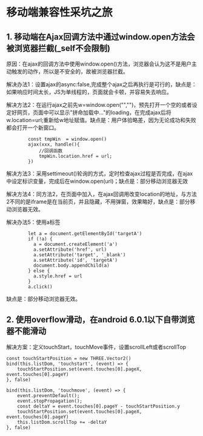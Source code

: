 # 移动端兼容性采坑之旅
## 1. 移动端在Ajax回调方法中通过window.open方法会被浏览器拦截(_self不会限制)
原因：在ajax的回调方法中使用window.open()方法，浏览器会认为这不是用户主动触发的动作，所以是不安全的，故被浏览器拦截。

解决办法1：设置ajax的async:false,完成整个ajax之后再执行是可行的，缺点是：如果响应时间太长，JS为单线程的，页面就会卡顿，并容易失去响应。


解决方法2：在运行ajax之前先w=window.open("","")，预先打开一个空的或者设定好网页，页面中可以显示"拼命加载中..."的loading，在完成ajax后将w.location=url;重新给w地址赋值。缺点是：用户体验略差，因为无论成功和失败都会打开一个新窗口。

```
        const tmpWin  = window.open()
        ajax(xxx, handle(){ 
            //回调函数
            tmpWin.location.href = url;
        })
```

解决方法3：采用settimeout()轮询的方式，定时检查ajax过程是否完成，在ajax中设定标识变量，完成后在window.open(url)；缺点是：部分移动浏览器无效

解决方法4：同方法2，在页面中加入<iframe name="fakeframe" style="display:none;" ></iframe>，在ajax回调用改变location的地址，与方法2不同的是iframe是在当前页，并且隐藏，不用弹窗，效果略好，缺点是：部分移动浏览器无效。

解决办法5：使用a标签

```
        let a = document.getElementById('targetA')
        if (!a) {
          a = document.createElement('a')
          a.setAttribute('href', url)
          a.setAttribute('target', '_blank')
          a.setAttribute('id', 'targetA')
          document.body.appendChild(a)
        } else {
          a.style.href = url
        }
        a.click()
```
缺点是：部分移动浏览器无效。

## 2. 使用overflow滑动，在android 6.0.1以下自带浏览器不能滑动
解决方案：定义touchStart，touchMove事件，设置scrollLeft或者scrollTop

```
const touchStartPosition = new THREE.Vector2()
bind(this.listDom, 'touchstart', (event) => {
    touchStartPosition.set(event.touches[0].pageX, event.touches[0].pageY)
}, false)

bind(this.listDom, 'touchmove', (event) => {
    event.preventDefault();
    event.stopPropagation();
    const deltaY = event.touches[0].pageY - touchStartPosition.y
    touchStartPosition.set(event.touches[0].pageX, event.touches[0].pageY)
    this.listDom.scrollTop += -deltaY
}, false)
```
